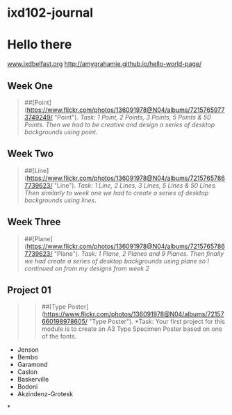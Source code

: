 # ixd102-journal

Hello there 
============
www.ixdbelfast.org
http://amygrahamie.github.io/hello-world-page/


Week One
--------
>##[Point] (https://www.flickr.com/photos/136091978@N04/albums/72157659773749249/ "Point"). 
>*Task: 1 Point, 2 Points, 3 Points, 5 Points & 50 Points. Then we had to be creative and design a series of desktop backgrounds using point.*

Week Two
--------
>##[Line] (https://www.flickr.com/photos/136091978@N04/albums/72157657867739623/ "Line").
>*Task: 1 Line, 2 Lines, 3 Lines, 5 Lines & 50 Lines. Then similarly to week one we had to create a series of desktop backgrounds using lines.*

Week Three
--------
>##[Plane] (https://www.flickr.com/photos/136091978@N04/albums/72157657867739623/ "Plane").
>*Task: 1 Plane, 2 Planes and 9 Planes. Then finally we had create a series of desktop backgrounds using plane so I continued on from my designs from week 2*

Project 01
----------
>>##[Type Poster] (https://www.flickr.com/photos/136091978@N04/albums/72157660198978605/ "Type Poster").
>*Task: Your first project for this module is to create an A3 Type Specimen Poster based on one of the fonts.
<ul>
<li>Jenson</li>
<li>Bembo</li>
<li>Garamond</li>
<li>Caslon</li>
<li>Baskerville</li>
<li>Bodoni</li>
<li>Akzindenz-Grotesk</li>
</ul>*
